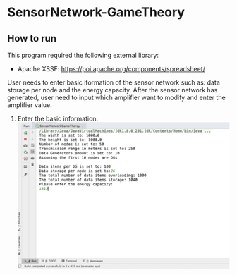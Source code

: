 # SensorNetwork-GameTheory



## How to run
This program required the following external library:
* Apache XSSF: https://poi.apache.org/components/spreadsheet/

User needs to enter basic iformation of the sensor network such as: data storage per node and the energy capacity. After the sensor network has generated, user need to input which amplifier want to modify and enter the amplifier value.

  1. Enter the basic information:
  ![image](https://github.com/yuyuning/SensorNetwork-GameTheory/blob/master/img/inputs.png)    
